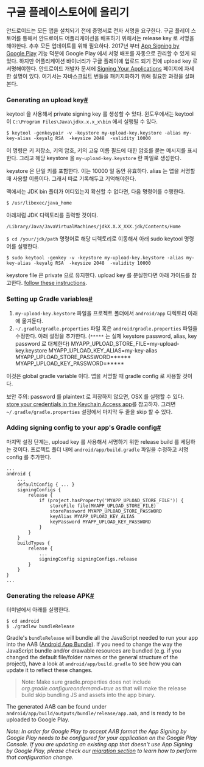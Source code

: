 # 구글 플레이스토어에 올리기

안드로이드는 모든 앱을 설치되기 전에 증명서로 전자 서명을 요구한다. 구글 플레이 스토어를 통해서 안드로이드 어플리케이션을 배포하기 위해서는 release key 로 서명을 해야한다. 추후 모든 업데이트를 위해 필요하다. 2017년 부터  [App Signing by Google Play](https://developer.android.com/studio/publish/app-signing#app-signing-google-play)  기능 덕분에 Google Play 에서 서명 배포를 자동으로 관리할 수 있게 되었다. 하지만 어플리케이션 바이너리가 구글 플레이에 업로드 되기 전에 upload key 로 서명해야한다. 
안드로이드 개발자 문서에  [Signing Your Applications](https://developer.android.com/tools/publishing/app-signing.html) 페이지에 자세한 설명이 있다. 여기서는 자바스크립트 번들을 패키지화하기 위해 필요한 과정을 살펴본다.

### Generating an upload key[#](https://reactnative.dev/docs/getting-started#generating-an-upload-key "Direct link to heading")

keytool 을 사용해서 private signing key 를 생성할 수 있다. 윈도우에서는 keytool 이 `C:\Program Files\Java\jdkx.x.x_x\bin` 에서 실행될 수 있다. 

```
$ keytool -genkeypair -v -keystore my-upload-key.keystore -alias my-key-alias -keyalg RSA  -keysize 2048  -validity 10000
```
이 명령은 키 저장소, 키의 암호, 키의 고유 이름 필드에 대한 암호를 묻는 메시지를 표시한다. 그리고 해당 keystore 을   `my-upload-key.keystore` 란 파일로 생성한다.

keystore 은 단일 키를 포함한다. 이는 10000 일 동안 유효하다. alias 는 앱을 서명할 때 사용할 이름이다. 그래서 따로 기록해두고 기억해야한다.

맥에서는 JDK bin 폴더가 어디있는지 확신할 수 없다면, 다음 명령어를 수행한다.

```
$ /usr/libexec/java_home
```
아래처럼 JDK 디렉토리를 출력할 것이다. 

```
/Library/Java/JavaVirtualMachines/jdkX.X.X_XXX.jdk/Contents/Home
```

`$ cd /your/jdk/path` 명령어로 해당 디렉토리로 이동해서 아래 sudo keytool 명령어를 실행한다. 

```
$ sudo keytool -genkey -v -keystore my-upload-key.keystore -alias my-key-alias -keyalg RSA  -keysize 2048  -validity 10000
```
keystore file 은 private 으로 유지한다. upload key 를 분실한다면 아래 가이드를 참고한다.
[follow these instructions](https://support.google.com/googleplay/android-developer/answer/7384423#reset).


### Setting up Gradle variables[#](https://reactnative.dev/docs/getting-started#setting-up-gradle-variables "Direct link to heading")

1. `my-upload-key.keystore` 파일을 프로젝트 폴더에서 `android/app` 디렉토리 아래에 옮겨둔다.
2. `~/.gradle/gradle.properties` 파일 혹은 `android/gradle.properties` 파일을 수정한다. 아래 설정을 추가한다. (`*****` 는 실제 keystore password, alias, key password 로 대체한다)
MYAPP_UPLOAD_STORE_FILE=my-upload-key.keystore
MYAPP_UPLOAD_KEY_ALIAS=my-key-alias
MYAPP_UPLOAD_STORE_PASSWORD=*****
MYAPP_UPLOAD_KEY_PASSWORD=*****

이것은 global gradle variable 이다. 앱을 서명할 때 gradle config 로 사용할 것이다. 

보안 주의: password 를 plaintext 로 저장하지 않으면, OSX 를 실행할 수 있다.  [store your credentials in the Keychain Access app](https://pilloxa.gitlab.io/posts/safer-passwords-in-gradle/)를 참고하자. 그러면 `~/.gradle/gradle.properties` 설정에서 마지막 두 줄을 skip 할 수 있다. 

### Adding signing config to your app's Gradle config[#](https://reactnative.dev/docs/getting-started#adding-signing-config-to-your-apps-gradle-config "Direct link to heading")

마지막 설정 단계는, upload key 를 사용해서 서명하기 위한 release build 를 세팅하는 것이다.
프로젝트 폴더 내에 `android/app/build.gradle` 파일을 수정하고 서명 config 를 추가한다.

```
...
android {
    ...
    defaultConfig { ... }
    signingConfigs {
        release {
            if (project.hasProperty('MYAPP_UPLOAD_STORE_FILE')) {
                storeFile file(MYAPP_UPLOAD_STORE_FILE)
                storePassword MYAPP_UPLOAD_STORE_PASSWORD
                keyAlias MYAPP_UPLOAD_KEY_ALIAS
                keyPassword MYAPP_UPLOAD_KEY_PASSWORD
            }
        }
    }
    buildTypes {
        release {
            ...
            signingConfig signingConfigs.release
        }
    }
}
...
```

### Generating the release APK[#](https://reactnative.dev/docs/getting-started#generating-the-release-apk "Direct link to heading")

터미널에서 아래를 실행한다.
```
$ cd android
$ ./gradlew bundleRelease
```




Gradle's  `bundleRelease`  will bundle all the JavaScript needed to run your app into the AAB ([Android App Bundle](https://developer.android.com/guide/app-bundle)). If you need to change the way the JavaScript bundle and/or drawable resources are bundled (e.g. if you changed the default file/folder names or the general structure of the project), have a look at  `android/app/build.gradle`  to see how you can update it to reflect these changes.

> Note: Make sure gradle.properties does not include  _org.gradle.configureondemand=true_  as that will make the release build skip bundling JS and assets into the app binary.

The generated AAB can be found under  `android/app/build/outputs/bundle/release/app.aab`, and is ready to be uploaded to Google Play.

_Note: In order for Google Play to accept AAB format the App Signing by Google Play needs to be configured for your application on the Google Play Console. If you are updating an existing app that doesn't use App Signing by Google Play, please check our  [migration section](https://reactnative.dev/docs/getting-started#migrating-old-android-react-native-apps-to-use-app-signing-by-google-play)  to learn how to perform that configuration change._
<!--stackedit_data:
eyJoaXN0b3J5IjpbLTMwMjgzODYwMCwxNDAzMjM0NDQxLC0yMD
E2MzU1NDI3LDMyMzAxNDEzNywtMzE5Njc1MzkwLC0xMjM1MDkz
NTc4LDczMDk5ODExNl19
-->